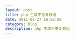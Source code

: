 ```yaml
---
layout: post
title: php 生成不重复数组
date: 2011-08-27 16:02:00
category: blog
description: php 生成不重复数组
---
```


<?php


function test($num) {

    for($i=0;$i<$num;$i++) {

        $a[] = rand(0,9);
    }

    for($i=0;$i<$num-1;$i++) {

        for($j=$i+1;$j<$num;$j++) {

            if($a[$i] == $a[$j]) {

                $n = 0;

                while($n == 0) {

                    $a[$j] = rand(0,9);

                    for($s=0;$s<$j;$s++) {

                        if($a[$j] == $a[$s]) {

                            break;

                        }
                    }


                    if($s == $j) {

                        $n =1;
                    }else {

                    $n = 0;

                    }

                }

            }


        }

    }

    return $a;
}

print_r(test(5));

?>

